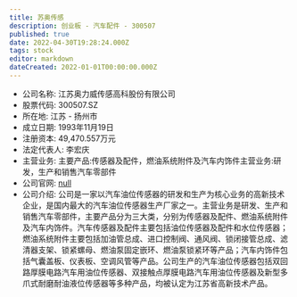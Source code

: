 ```yaml
---
title: 苏奥传感
description: 创业板 - 汽车配件 - 300507
published: true
date: 2022-04-30T19:28:24.000Z
tags: stock
editor: markdown
dateCreated: 2022-01-01T00:00:00.000Z
---
```


- 公司名称: 江苏奥力威传感高科股份有限公司
- 股票代码: 300507.SZ
- 所在地: 江苏 - 扬州市
- 成立日期: 1993年11月19日
- 注册资本: 49,470.557万元
- 法定代表人: 李宏庆
- 主营业务: 主要产品:传感器及配件，燃油系统附件及汽车内饰件主营业务:研发，生产和销售汽车零部件
- 公司官网: [null](null)
- 公司介绍: 公司是一家以汽车油位传感器的研发和生产为核心业务的高新技术企业，是国内最大的汽车油位传感器生产厂家之一。主营业务是研发、生产和销售汽车零部件，主要产品分为三大类，分别为传感器及配件、燃油系统附件及汽车内饰件。汽车传感器及配件主要包括油位传感器及配件和水位传感器；燃油系统附件主要包括加油管总成、进口控制阀、通风阀、锁闭接管总成、滤清器支架、锁紧螺母、燃油泵固定嵌环、燃油泵锁紧环等产品；汽车内饰件包括气囊盖板、仪表板、空调风管等产品。公司生产的汽车油位传感器包括双回路厚膜电路汽车用油位传感器、双接触点厚膜电路汽车用油位传感器及新型多爪式耐磨耐油液位传感器等多种产品，均被认定为江苏省高新技术产品。


